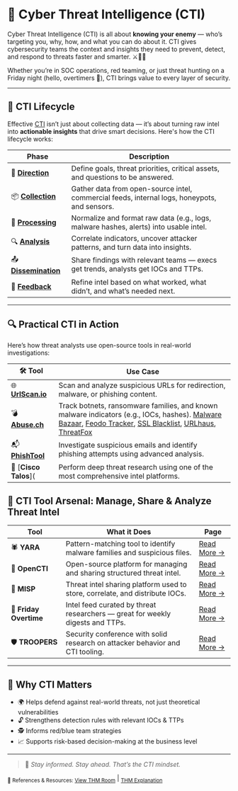 # 🧠 Cyber Threat Intelligence (CTI)

Cyber Threat Intelligence (CTI) is all about **knowing your enemy** — who’s targeting you, why, how, and what you can do about it. CTI gives cybersecurity teams the context and insights they need to prevent, detect, and respond to threats faster and smarter. ⚔️🕵️‍♀️

Whether you’re in SOC operations, red teaming, or just threat hunting on a Friday night (hello, overtimers 👋), CTI brings value to every layer of security.

---

## 🔄 CTI Lifecycle

Effective [CTI](https://github.com/Dee-Techie/Cybersecurity-Portfolio/blob/main/Write-Ups/CTI.md) isn’t just about collecting data — it’s about turning raw intel into **actionable insights** that drive smart decisions. Here's how the CTI lifecycle works:

| Phase | Description |
|-------|-------------|
| 🎯 [**Direction**](https://github.com/Dee-Techie/Cybersecurity-Portfolio/blob/main/Write-Ups/CTI.md) | Define goals, threat priorities, critical assets, and questions to be answered. |
| 📦 [**Collection**](https://github.com/Dee-Techie/Cybersecurity-Portfolio/blob/main/Write-Ups/CTI.md) | Gather data from open-source intel, commercial feeds, internal logs, honeypots, and sensors. |
| 🧹 [**Processing**](https://github.com/Dee-Techie/Cybersecurity-Portfolio/blob/main/Write-Ups/CTI.md) | Normalize and format raw data (e.g., logs, malware hashes, alerts) into usable intel. |
| 🔍 [**Analysis**](https://github.com/Dee-Techie/Cybersecurity-Portfolio/blob/main/Write-Ups/CTI.md) | Correlate indicators, uncover attacker patterns, and turn data into insights. |
| 📤 [**Dissemination**](https://github.com/Dee-Techie/Cybersecurity-Portfolio/blob/main/Write-Ups/CTI.md) | Share findings with relevant teams — execs get trends, analysts get IOCs and TTPs. |
| 🔁 [**Feedback**](https://github.com/Dee-Techie/Cybersecurity-Portfolio/blob/main/Write-Ups/CTI.md) | Refine intel based on what worked, what didn’t, and what’s needed next. |

---
## 🔍 Practical CTI in Action

Here’s how threat analysts use open-source tools in real-world investigations:

| 🛠️ Tool | Use Case |
|--------|----------|
| 🌐 [**UrlScan.io**](https://urlscan.io/) | Scan and analyze suspicious URLs for redirection, malware, or phishing content. |
| 💣 [**Abuse.ch**](https://abuse.ch/) | Track botnets, ransomware families, and known malware indicators (e.g., IOCs, hashes). [Malware Bazaar](https://bazaar.abuse.ch/), [Feodo Tracker](https://feodotracker.abuse.ch/), [SSL Blacklist](https://sslbl.abuse.ch/), [URLhaus](https://urlhaus.abuse.ch/), [ThreatFox](https://threatfox.abuse.ch/)  |
| 📬 [**PhishTool**](https://www.phishtool.com/) | Investigate suspicious emails and identify phishing attempts using advanced analysis. |
| 🔎 [**Cisco Talos**]( | Perform deep threat research using one of the most comprehensive intel platforms. |


## 🧰 CTI Tool Arsenal: Manage, Share & Analyze Threat Intel

| Tool | What it Does | Page |
|------|---------------|------|
| 🕷️ **YARA** | Pattern-matching tool to identify malware families and suspicious files. | [Read More →](./yara.md) |
| 🧰 **OpenCTI** | Open-source platform for managing and sharing structured threat intel. | [Read More →](./opencti.md) |
| 🧠 **MISP** | Threat intel sharing platform used to store, correlate, and distribute IOCs. | [Read More →](./misp.md) |
| 💼 **Friday Overtime** | Intel feed curated by threat researchers — great for weekly digests and TTPs. | [Read More →](./friday_overtime.md) |
| 🛡️ **TROOPERS** | Security conference with solid research on attacker behavior and CTI tooling. | [Read More →](./trooper.md) |

---

## 📌 Why CTI Matters

- 🌍 Helps defend against real-world threats, not just theoretical vulnerabilities
- 🔓 Strengthens detection rules with relevant IOCs & TTPs
- 🕵️ Informs red/blue team strategies
- 📈 Supports risk-based decision-making at the business level

---

> 📝 *Stay informed. Stay ahead. That’s the CTI mindset.*

<sub>🔗 References & Resources:
[View THM Room](https://tryhackme.com/room/threatinteltools)</sub> |
<sub>[THM Explanation](https://medium.com/@haircutfish/tryhackme-threat-intelligence-tools-task-4-abuse-ch-38c498112ea5)</sub>

